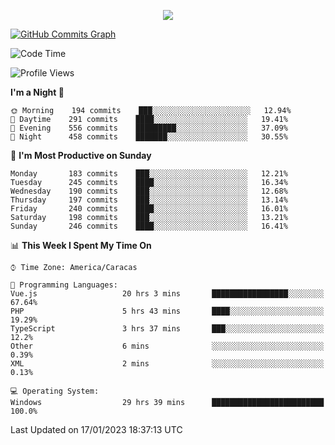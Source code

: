 <p align="center">
  <a href="http://www.github.com/thevacs">
    <img src="https://github-readme-streak-stats.herokuapp.com/?user=thevacs&stroke=ffffff&background=1c1917&ring=0891b2&fire=0891b2&currStreakNum=ffffff&currStreakLabel=0891b2&sideNums=ffffff&sideLabels=ffffff&dates=ffffff&hide_border=true" />
  </a>
  
  <a href="http://www.github.com/thevacs"><img src="https://github-readme-activity-graph.cyclic.app/graph?username=thevacs&bg_color=000000&color=ffffff&line=ff0000&point=ebebeb&area=true&hide_border=true" alt="GitHub Commits Graph" /></a>
  
</p>

<!--START_SECTION:waka-->
![Code Time](http://img.shields.io/badge/Code%20Time-1%2C050%20hrs%2030%20mins-blue)

![Profile Views](http://img.shields.io/badge/Profile%20Views-0-blue)

**I'm a Night 🦉** 

```text
🌞 Morning    194 commits    ███░░░░░░░░░░░░░░░░░░░░░░   12.94% 
🌆 Daytime    291 commits    ████░░░░░░░░░░░░░░░░░░░░░   19.41% 
🌃 Evening    556 commits    █████████░░░░░░░░░░░░░░░░   37.09% 
🌙 Night      458 commits    ███████░░░░░░░░░░░░░░░░░░   30.55%

```
📅 **I'm Most Productive on Sunday** 

```text
Monday       183 commits    ███░░░░░░░░░░░░░░░░░░░░░░   12.21% 
Tuesday      245 commits    ████░░░░░░░░░░░░░░░░░░░░░   16.34% 
Wednesday    190 commits    ███░░░░░░░░░░░░░░░░░░░░░░   12.68% 
Thursday     197 commits    ███░░░░░░░░░░░░░░░░░░░░░░   13.14% 
Friday       240 commits    ████░░░░░░░░░░░░░░░░░░░░░   16.01% 
Saturday     198 commits    ███░░░░░░░░░░░░░░░░░░░░░░   13.21% 
Sunday       246 commits    ████░░░░░░░░░░░░░░░░░░░░░   16.41%

```


📊 **This Week I Spent My Time On** 

```text
⌚︎ Time Zone: America/Caracas

💬 Programming Languages: 
Vue.js                   20 hrs 3 mins       █████████████████░░░░░░░░   67.64% 
PHP                      5 hrs 43 mins       ████░░░░░░░░░░░░░░░░░░░░░   19.29% 
TypeScript               3 hrs 37 mins       ███░░░░░░░░░░░░░░░░░░░░░░   12.2% 
Other                    6 mins              ░░░░░░░░░░░░░░░░░░░░░░░░░   0.39% 
XML                      2 mins              ░░░░░░░░░░░░░░░░░░░░░░░░░   0.13%

💻 Operating System: 
Windows                  29 hrs 39 mins      █████████████████████████   100.0%

```


 Last Updated on 17/01/2023 18:37:13 UTC
<!--END_SECTION:waka-->
